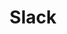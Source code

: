 ---
title: Slack
layout: case
color: '#EF017A'
logo: 'slack-logo.svg'
photo:
description: We helped Slack explain the difference they make to their customers
brief: |
  Slack’s communication tool is designed to help companies reduce internal emails and meetings, improving productivity, transparency, and widening the sharing of information and knowledge.

  Slack wanted to commission two video case studies to show how its software transforms organisations; with the UK its second biggest market, it asked Happen to help.
results: |
  Both of the films were watchable and short - clocking in at round 90 seconds. They now feature on Slack’s customer stories page and YouTube channel, as well as being used by its sales team.   

outputs:
- heading: "Choosing the right direction"
  body: "Communication is often most effective via humour or emotion. Happen used both to get the messages across. The first video was based on the fact that teachers are asked dozens of questions each hour. So it asked the viewer whether he or she would be able to answer children’s toughest questions in a fun Buzzfeed-style format. The second was a more traditional case study. It told the story of how a teacher helped a troubled, disruptive pupil turn her life around and win a place at Oxford University in an engaging, emotional way."
  image: "IMG_0163.jpg"
- heading: "Using humour"
  body: "Getting the best out of children on camera requires a relaxed shoot and a lot of patience. We spent a day filming with the pupils of Reach Academy in Feltham, asking a lot of open-ending questions to make sure we had enough good answers to make a funny and powerful film. We used a bright yellow background, so the video would stand out on Facebook. We edited the footage to make viewers imagine themselves as teachers – and cut in a series of chapter headings to ask whether they could cope in the classroom."
  image: "IMG_0163.jpg"
- heading: "Creating an emotional response"
  body: "The second video was about a young woman, Sara Harb, and her former teacher Liam McGillicuddy. As an immigrant, Sara struggled to learn English and understand what was going on in the classroom. Insecure and frustrated, she was violent and disruptive, and often excluded from school as a result. But over time, her teacher made her realise her potential and become an A-grade student. Key to the video was the interviews with Sara and Liam. These covered her angry behaviour, the support she received and how she won a place at Oxford University. We then cut the interviews with illustrations of Sara kicking off in the classroom, footage of her at Oxford and shots of Liam in the classroom. But most importantly, we showed how Liam’s help made Sara feel, and how her success made him feel. This gave the video a genuine emotional power."
  image: "IMG_0163.jpg"
videos:
- <iframe width="560" height="315" src="https://www.youtube.com/embed/Toob-OO-xFw" frameborder="0" allowfullscreen></iframe>
- <iframe width="560" height="315" src="https://www.youtube.com/embed/b7BvrbsMyEg" frameborder="0" allowfullscreen></iframe>
---